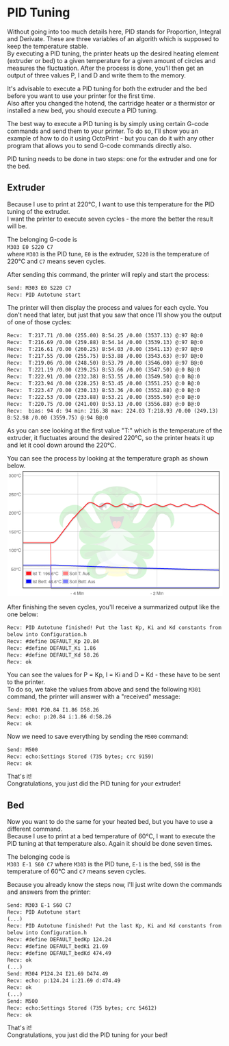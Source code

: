 <link rel=”manifest” href=”docs/manifest.webmanifest”>

# PID Tuning
Without going into too much details here, PID stands for Proportion, Integral and Derivate. These are three variables of an algorith which is supposed to keep the temperature stable.  
By executing a PID tuning, the printer heats up the desired heating element (extruder or bed) to a given temperature for a given amount of circles and measures the fluctuation. After the process is done, you'll then get an output of three values P, I and D and write them to the memory.  

It's advisable to execute a PID tuning for both the extruder and the bed before you want to use your printer for the first time.  
Also after you changed the hotend, the cartridge heater or a thermistor or installed a new bed, you should execute a PID tuning.  
  
The best way to execute a PID tuning is by simply using certain G-code commands and send them to your printer. To do so, I'll show you an example of how to do it using OctoPrint - but you can do it with any other program that allows you to send G-code commands directly also.  
  
PID tuning needs to be done in two steps: one for the extruder and one for the bed.

## Extruder
Because I use to print at 220°C, I want to use this temperature for the PID tuning of the extruder.  
I want the printer to execute seven cycles - the more the better the result will be.  

The belonging G-code is  
`M303 E0 S220 C7`  
where `M303` is the PID tune, `E0` is the extruder, `S220` is the temperature of 220°C and `C7` means seven cycles.  
      
After sending this command, the printer will reply and start the process:  
```
Send: M303 E0 S220 C7  
Recv: PID Autotune start
```
    
The printer will then display the process and values for each cycle. You don't need that later, but just that you saw that once I'll show you the output of one of those cycles:  
```
Recv:  T:217.71 /0.00 (255.00) B:54.25 /0.00 (3537.13) @:97 B@:0
Recv:  T:216.69 /0.00 (259.88) B:54.14 /0.00 (3539.13) @:97 B@:0
Recv:  T:216.61 /0.00 (260.25) B:54.03 /0.00 (3541.13) @:97 B@:0
Recv:  T:217.55 /0.00 (255.75) B:53.88 /0.00 (3543.63) @:97 B@:0
Recv:  T:219.06 /0.00 (248.50) B:53.79 /0.00 (3546.00) @:97 B@:0
Recv:  T:221.19 /0.00 (239.25) B:53.66 /0.00 (3547.50) @:0 B@:0
Recv:  T:222.91 /0.00 (232.38) B:53.55 /0.00 (3549.50) @:0 B@:0
Recv:  T:223.94 /0.00 (228.25) B:53.45 /0.00 (3551.25) @:0 B@:0
Recv:  T:223.47 /0.00 (230.13) B:53.36 /0.00 (3552.88) @:0 B@:0
Recv:  T:222.53 /0.00 (233.88) B:53.21 /0.00 (3555.50) @:0 B@:0
Recv:  T:220.75 /0.00 (241.00) B:53.13 /0.00 (3556.88) @:0 B@:0
Recv:  bias: 94 d: 94 min: 216.38 max: 224.03 T:218.93 /0.00 (249.13) B:52.98 /0.00 (3559.75) @:94 B@:0
```
As you can see looking at the first value "T:" which is the temperature of the extruder, it fluctuates around the desired 220°C, so the printer heats it up and let it cool down around the 220°C.  
  
You can see the process by looking at the temperature graph as shown below.  
![PID tuning extruder](assets/images/pid-tune-extruder.png)

After finishing the seven cycles, you'll receive a summarized output like the one below:  
``` 
Recv: PID Autotune finished! Put the last Kp, Ki and Kd constants from below into Configuration.h
Recv: #define DEFAULT_Kp 20.84
Recv: #define DEFAULT_Ki 1.86
Recv: #define DEFAULT_Kd 58.26
Recv: ok
```
You can see the values for P = Kp, I = Ki and D = Kd - these have to be sent to the printer.  
To do so, we take the values from above and send the following `M301` command, the printer will answer with a "received" message:  
```
Send: M301 P20.84 I1.86 D58.26
Recv: echo: p:20.84 i:1.86 d:58.26
Recv: ok
```
Now we need to save everything by sending the `M500` command:
```
Send: M500 
Recv: echo:Settings Stored (735 bytes; crc 9159)
Recv: ok
```
That's it!  
Congratulations, you just did the PID tuning for your extruder!
    
## Bed
Now you want to do the same for your heated bed, but you have to use a different command.  
Because I use to print at a bed temperature of 60°C, I want to execute the PID tuning at that temperature also. Again it should be done seven times.  

The belonging code is  
`M303 E-1 S60 C7`
where `M303` is the PID tune, `E-1` is the bed, `S60` is the temperature of 60°C and `C7` means seven cycles.  
     
Because you already know the steps now, I'll just write down the commands and answers from the printer:  
```
Send: M303 E-1 S60 C7
Recv: PID Autotune start
(...)
Recv: PID Autotune finished! Put the last Kp, Ki and Kd constants from below into Configuration.h
Recv: #define DEFAULT_bedKp 124.24
Recv: #define DEFAULT_bedKi 21.69
Recv: #define DEFAULT_bedKd 474.49
Recv: ok
(...)
Send: M304 P124.24 I21.69 D474.49
Recv: echo: p:124.24 i:21.69 d:474.49
Recv: ok
(...)
Send: M500
Recv: echo:Settings Stored (735 bytes; crc 54612)
Recv: ok
```
That's it!  
Congratulations, you just did the PID tuning for your bed!
